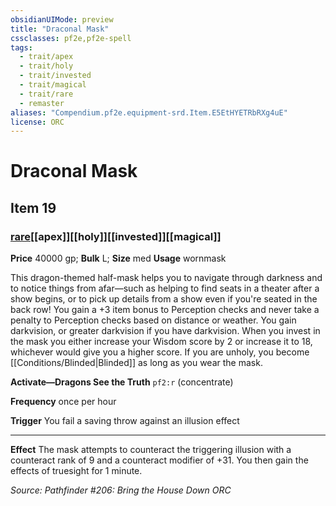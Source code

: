 ```yaml
---
obsidianUIMode: preview
title: "Draconal Mask"
cssclasses: pf2e,pf2e-spell
tags:
  - trait/apex
  - trait/holy
  - trait/invested
  - trait/magical
  - trait/rare
  - remaster
aliases: "Compendium.pf2e.equipment-srd.Item.E5EtHYETRbRXg4uE"
license: ORC
---
```

# Draconal Mask
## Item 19
### [rare](rare "Rare Rarity Trait")[[apex]][[holy]][[invested]][[magical]]


**Price** 40000 gp; 
**Bulk** L; **Size** med
**Usage** wornmask

This dragon-themed half-mask helps you to navigate through darkness and to notice things from afar—such as helping to find seats in a theater after a show begins, or to pick up details from a show even if you're seated in the back row! You gain a +3 item bonus to Perception checks and never take a penalty to Perception checks based on distance or weather. You gain darkvision, or greater darkvision if you have darkvision. When you invest in the mask you either increase your Wisdom score by 2 or increase it to 18, whichever would give you a higher score. If you are unholy, you become [[Conditions/Blinded|Blinded]] as long as you wear the mask.

**Activate—Dragons See the Truth** `pf2:r` (concentrate)

**Frequency** once per hour

**Trigger** You fail a saving throw against an illusion effect

* * *

**Effect** The mask attempts to counteract the triggering illusion with a counteract rank of 9 and a counteract modifier of +31. You then gain the effects of truesight for 1 minute.

*Source: Pathfinder #206: Bring the House Down*
*ORC*